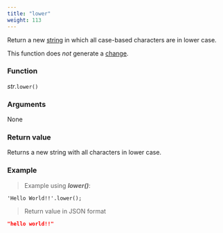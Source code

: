 ```yaml
---
title: "lower"
weight: 113
---
```


Return a new [string](..) in which all case-based characters are in lower case.

This function does *not* generate a [change](../../../overview/changes).

### Function

*str*.`lower()`

### Arguments

None

### Return value

Returns a new string with all characters in lower case.

### Example

> Example using ***lower()***:

```thingsdb,json_response
'Hello World!!'.lower();
```

> Return value in JSON format

```json
"hello world!!"
```
